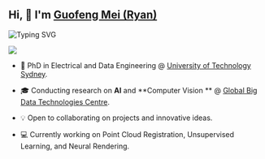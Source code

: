 ## Hi, 👋 I'm <a href="https://gfmei.github.io/gfmei" target="_blank">Guofeng Mei (Ryan)</a></sup>

<a>
<img src="https://readme-typing-svg.demolab.com?font=Georgia&size=18&duration=2000&pause=100&multiline=true&width=1000&height=80&lines=Researcher+%7C+PhD+Student+%7C+Algorithm+Engineer;AI+%7C+Computer+Vision+%7C+Optimization" alt="Typing SVG" />
</a>

![](https://github-readme-stats.vercel.app/api?username=gfmei)

* 📖 PhD in Electrical and Data
  Engineering @ [University of Technology Sydney](https://profiles.uts.edu.au/student_Guofeng.Mei).

* 🎓 Conducting research on **AI** and **Computer Vision
  ** @ [Global Big Data Technologies Centre](https://www.uts.edu.au/research/global-big-data-technologies-centre).

* 💡 Open to collaborating on projects and innovative ideas.

* 💻 Currently working on Point Cloud Registration, Unsupervised Learning, and Neural Rendering.

<br/><!--**Mayandev/Mayandev** is a ✨ _special_ ✨ repository because its `README.md` (this file) appears on your GitHub profile.
<br/>Here are some ideas to get you started:
<br/>-   I’m currently working on ...<br/>-   I’m currently learning ...<br/>-   I’m looking to collaborate on ...<br/>-   I’m looking for help with ...<br/>-   Ask me about ...<br/>-   How to reach me: ...<br/>-   Pronouns: ...<br/>- ⚡ Fun fact: ...<br/>-->
